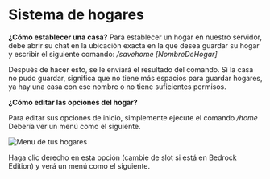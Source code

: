 # Sistema de hogares

**¿Cómo establecer una casa?**
	Para establecer un hogar en nuestro servidor, debe abrir su chat en la ubicación exacta en la que desea guardar su hogar y escribir el siguiente comando: */savehome [NombreDeHogar]*

Después de hacer esto, se le enviará el resultado del comando. Si la casa no pudo guardar, significa que no tiene más espacios para guardar hogares, ya hay una casa con ese nombre o no tiene suficientes permisos.

**¿Cómo editar las opciones del hogar?**

Para editar sus opciones de inicio, simplemente ejecute el comando */home* Debería ver un menú como el siguiente.

![Menu de tus hogares](https://imgur.com/FITaNWP)

Haga clic derecho en esta opción (cambie de slot si está en Bedrock Edition) y verá un menú como el siguiente.
